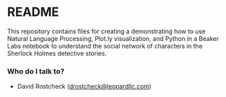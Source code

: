 # README #

This repository contains files for creating a demonstrating how to use Natural Language Processing, Plot.ly visualization, and Python in a Beaker Labs notebook to understand the social network of characters in the Sherlock Holmes detective stories.

### Who do I talk to? ###

* David Rostcheck (drostcheck@leopardllc.com)